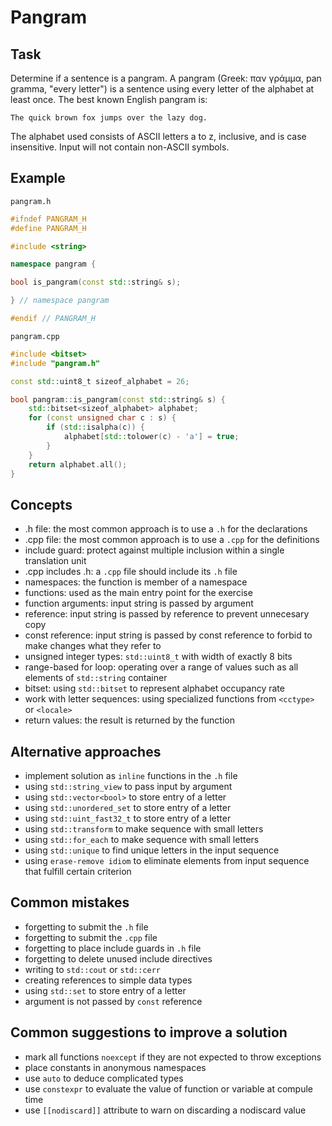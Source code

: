 # Pangram

## Task

Determine if a sentence is a pangram. A pangram (Greek: παν γράμμα, pan gramma, "every letter") is a sentence using every letter of the alphabet at least once. The best known English pangram is:

    The quick brown fox jumps over the lazy dog.

The alphabet used consists of ASCII letters a to z, inclusive, and is case insensitive. Input will not contain non-ASCII symbols.

## Example

`pangram.h`
```cpp
#ifndef PANGRAM_H
#define PANGRAM_H

#include <string>

namespace pangram {

bool is_pangram(const std::string& s);

} // namespace pangram

#endif // PANGRAM_H
```

`pangram.cpp`
```cpp
#include <bitset>
#include "pangram.h"

const std::uint8_t sizeof_alphabet = 26;

bool pangram::is_pangram(const std::string& s) {
    std::bitset<sizeof_alphabet> alphabet;
    for (const unsigned char c : s) {
        if (std::isalpha(c)) {
            alphabet[std::tolower(c) - 'a'] = true;
        }
    }
    return alphabet.all();
}
```


## Concepts

- .h file: the most common approach is to use a `.h` for the declarations
- .cpp file: the most common approach is to use a `.cpp` for the definitions
- include guard: protect against multiple inclusion within a single translation unit
- .cpp includes .h: a `.cpp` file should include its `.h` file
- namespaces: the function is member of a namespace
- functions: used as the main entry point for the exercise
- function arguments: input string is passed by argument 
- reference: input string is passed by reference to prevent unnecesary copy
- const reference: input string is passed by const reference to forbid to make changes what they refer to
- unsigned integer types: `std::uint8_t` with width of exactly 8 bits
- range-based for loop: operating over a range of values such as all elements of `std::string` container
- bitset: using `std::bitset` to represent alphabet occupancy rate
- work with letter sequences: using specialized functions from `<cctype>` or `<locale>`
- return values: the result is returned by the function


## Alternative approaches

- implement solution as `inline` functions in the `.h` file
- using `std::string_view` to pass input by argument
- using `std::vector<bool>` to store entry of a letter
- using `std::unordered_set` to store entry of a letter
- using `std::uint_fast32_t` to store entry of a letter
- using `std::transform` to make sequence with small letters
- using `std::for_each` to make sequence with small letters
- using `std::unique` to find unique letters in the input sequence
- using `erase-remove idiom` to eliminate elements from input sequence that fulfill certain criterion


## Common mistakes

- forgetting to submit the `.h` file
- forgetting to submit the `.cpp` file
- forgetting to place include guards in `.h` file
- forgetting to delete unused include directives
- writing to `std::cout` or `std::cerr`
- creating references to simple data types
- using `std::set` to store entry of a letter
- argument is not passed by `const` reference


## Common suggestions to improve a solution

- mark all functions `noexcept` if they are not expected to throw exceptions
- place constants in anonymous namespaces
- use `auto` to deduce complicated types
- use `constexpr` to evaluate the value of function or variable at compule time
- use `[[nodiscard]]` attribute to warn on discarding a nodiscard value